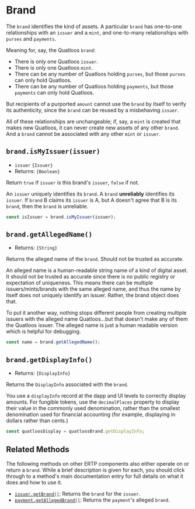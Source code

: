 # Brand
The `brand` identifies the kind of assets. A particular `brand` has one-to-one relationships
with an `issuer` and a `mint`, and one-to-many relationships with `purses` and `payments`.

Meaning for, say, the Quatloos `brand`:
- There is only one Quatloos `issuer`.
- There is only one Quatloos `mint`.
- There can be any number of Quatloos holding `purses`, but those `purses` can only hold Quatloos.
- There can be any number of Quatloos holding `payments`, but those `payments` can only hold Quatloos.

But recipients of a 
purported `amount` cannot use the `brand` by itself to verify its authenticity,
since the `brand` can be reused by a misbehaving `issuer`.

All of these relationships are unchangeable; if, say, a `mint` is created that makes new Quatloos, it
can never create new assets of any other `brand`. And a `brand` cannot be associated with any 
other `mint` or `issuer`.

## `brand.isMyIssuer(issuer)`
- `issuer` `{Issuer}`
- Returns: `{Boolean}`

Return `true` if `issuer` is this brand's `issuer`, `false` if not.

An `issuer` uniquely identifies its `brand`. A `brand` **unreliably** identifies 
its `issuer`. If `brand` B claims its `issuer` is A, but A doesn't agree 
that B is its `brand`, then the `brand` is unreliable.

```js
const isIssuer = brand.isMyIssuer(issuer);
```

## `brand.getAllegedName()`
- Returns: `{String}`

Returns the alleged name of the `brand`. Should not be trusted as accurate.

An alleged name is a human-readable string name of a kind of digital asset. 
It should not be trusted as accurate since there is no public registry or 
expectation of uniqueness. This means there can be multiple issuers/mints/brands 
with the same alleged name, and thus the name by itself does not uniquely 
identify an issuer. Rather, the brand object does that.

To put it another way, nothing stops different people from creating multiple 
issuers with the alleged name Quatloos...but that doesn't make any of them the 
Quatloos issuer. The alleged name is just a human readable version which is 
helpful for debugging.
```js
const name = brand.getAllegedName();
```

## `brand.getDisplayInfo()`
- Returns: `{DisplayInfo}`

Returns the `DisplayInfo` associated with the `brand`. 

You use a `displayInfo` record at the dapp and UI levels to correctly 
display amounts. For fungible tokens, use the `decimalPlaces` property
to display their value in the commonly used denomination, rather than 
the smallest denomination used for financial accounting (for example, 
displaying in dollars rather than cents.)

```js
const quatloosDisplay = quatloosBrand.getDisplayInfo;
```

## Related Methods

The following methods on other ERTP components also either operate on or 
return a `brand`. While a brief description is given for each, you should click through
to a method's main documentation entry for full details on what it does and how
to use it. 
- [`issuer.getBrand()`](./issuer.md#issuer-getbrand): Returns
the `brand` for the `issuer`.  
- [`payment.getAllegedBrand()`](./payment.md#payment-getallegedbrand): Returns
the `payment`'s alleged `brand`.
